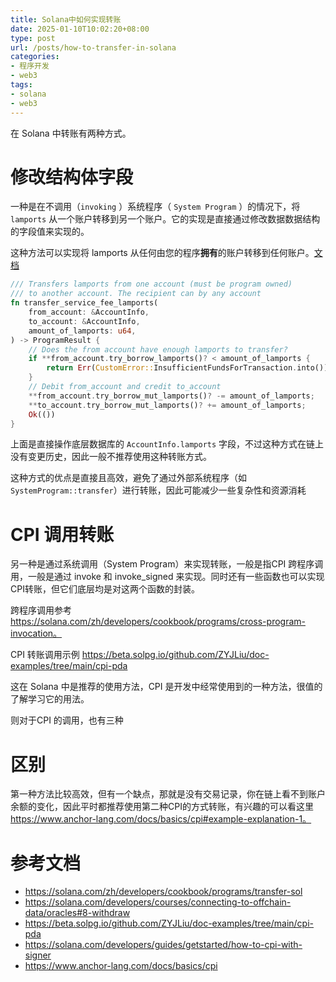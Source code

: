 ```yaml
---
title: Solana中如何实现转账
date: 2025-01-10T10:02:20+08:00
type: post
url: /posts/how-to-transfer-in-solana
categories:
- 程序开发
- web3
tags:
- solana
- web3
---
```




在 Solana 中转账有两种方式。

# 修改结构体字段

一种是在不调用（`invoking` ）系统程序（ `System Program` ）的情况下，将 `lamports` 从一个账户转移到另一个账户。它的实现是直接通过修改数据数据结构的字段值来实现的。

这种方法可以实现将 lamports 从任何由您的程序**拥有**的账户转移到任何账户。[文档](https://solana.com/zh/developers/cookbook/programs/transfer-sol)

```rust
/// Transfers lamports from one account (must be program owned)
/// to another account. The recipient can by any account
fn transfer_service_fee_lamports(
    from_account: &AccountInfo,
    to_account: &AccountInfo,
    amount_of_lamports: u64,
) -> ProgramResult {
    // Does the from account have enough lamports to transfer?
    if **from_account.try_borrow_lamports()? < amount_of_lamports {
        return Err(CustomError::InsufficientFundsForTransaction.into());
    }
    // Debit from_account and credit to_account
    **from_account.try_borrow_mut_lamports()? -= amount_of_lamports;
    **to_account.try_borrow_mut_lamports()? += amount_of_lamports;
    Ok(())
}
```

上面是直接操作底层数据库的 `AccountInfo.lamports` 字段，不过这种方式在链上没有变更历史，因此一般不推荐使用这种转账方式。

这种方式的优点是直接且高效，避免了通过外部系统程序（如 `SystemProgram::transfer`）进行转账，因此可能减少一些复杂性和资源消耗

# CPI 调用转账

另一种是通过系统调用（System Program）来实现转账，一般是指CPI 跨程序调用，一般是通过 invoke 和 invoke_signed 来实现。同时还有一些函数也可以实现CPI转账，但它们底层均是对这两个函数的封装。

跨程序调用参考 https://solana.com/zh/developers/cookbook/programs/cross-program-invocation。

CPI 转账调用示例 https://beta.solpg.io/github.com/ZYJLiu/doc-examples/tree/main/cpi-pda

这在 Solana 中是推荐的使用方法，CPI 是开发中经常使用到的一种方法，很值的了解学习它的用法。

则对于CPI 的调用，也有三种

# 区别

第一种方法比较高效，但有一个缺点，那就是没有交易记录，你在链上看不到账户余额的变化，因此平时都推荐使用第二种CPI的方式转账，有兴趣的可以看这里 https://www.anchor-lang.com/docs/basics/cpi#example-explanation-1。

# 参考文档

- https://solana.com/zh/developers/cookbook/programs/transfer-sol
- https://solana.com/developers/courses/connecting-to-offchain-data/oracles#8-withdraw
- https://beta.solpg.io/github.com/ZYJLiu/doc-examples/tree/main/cpi-pda
- https://solana.com/developers/guides/getstarted/how-to-cpi-with-signer
- https://www.anchor-lang.com/docs/basics/cpi